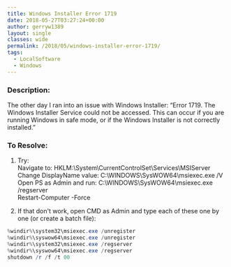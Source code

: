 ```yaml
---
title: Windows Installer Error 1719
date: 2018-05-27T03:27:24+00:00
author: gerryw1389
layout: single
classes: wide
permalink: /2018/05/windows-installer-error-1719/
tags:
  - LocalSoftware
  - Windows
---
```

<!--more-->

### Description:

The other day I ran into an issue with Windows Installer: &#8220;Error 1719. The Windows Installer Service could not be accessed. This can occur if you are running Windows in safe mode, or if the Windows Installer is not correctly installed.&#8221;

### To Resolve:

1. Try:  
Navigate to: HKLM:\System\CurrentControlSet\Services\MSIServer  
Change DisplayName value: C:\WINDOWS\SysWOW64\msiexec.exe /V  
Open PS as Admin and run: C:\WINDOWS\SysWOW64\msiexec.exe /regserver  
Restart-Computer -Force

2. If that don't work, open CMD as Admin and type each of these one by one (or create a batch file):

```powershell
%windir%\system32\msiexec.exe /unregister
%windir%\syswow64\msiexec.exe /unregister
%windir%\system32\msiexec.exe /regserver
%windir%\syswow64\msiexec.exe /regserver
shutdown /r /f /t 00
```